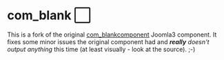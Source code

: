 # com_blank :white_large_square:

This is a fork of the original [com_blankcomponent](http://extensions.joomla.org/extension/blank-component) Joomla3 component. It fixes some minor issues the original component had and _**really** doesn't output anything_ this time (at least visually - look at the source). ;-)
